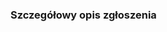 ### Szczegółowy opis zgłoszenia

<!-- zrzut ekranu -->

<!-- link bezpośredni -->

<!-- polecana reguła -->

